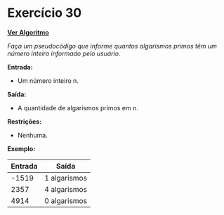 # Exercício 30

[**Ver Algoritmo**](Algoritmo30.md)

*Faça um pseudocódigo que informe quantos algarismos primos têm um número inteiro informado pelo usuário.*

**Entrada:**
- Um número inteiro n.

**Saída:**
- A quantidade de algarismos primos em n.

**Restrições:**
- Nenhuma.

**Exemplo:**

| Entrada | Saída |
| ------- | ----- |
| -1519 | 1 algarismos |
| 2357 | 4 algarismos |
| 4914 | 0 algarismos |
